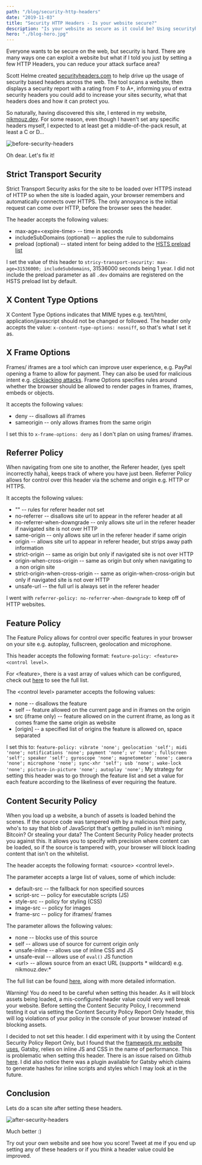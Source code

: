 ```yaml
---
path: "/blog/security-http-headers"
date: "2019-11-03"
title: "Security HTTP Headers - Is your website secure?"
description: "Is your website as secure as it could be? Using securityheaders.com, you can scan your website's headers to find out!"
hero: "./blog-hero.jpg"
---
```

Everyone wants to be secure on the web, but security is hard. There are many ways one can exploit a website but what if I told you just by setting a few
HTTP Headers, you can reduce your attack surface area?

Scott Helme created [securityheaders.com](https://securityheaders.com) to help drive up the usage of security based headers across the web.
The tool scans a website, then displays a security report with a rating from F to A+, informing you of extra security headers you
could add to increase your sites security, what that headers does and how it can protect you. 

So naturally, having discovered this site, I entered in my website, [nikmouz.dev](https://nikmouz.dev).
For some reason, even though I haven't set any specific headers myself, I expected to at least get a middle-of-the-pack result, at least a C or D...

![before-security-headers](/security-headers-before.png)

Oh dear. Let's fix it!

## Strict Transport Security
Strict Transport Security asks for the site to be loaded over HTTPS instead of HTTP so when the site is loaded again,
your browser remembers and automatically connects over HTTPS.
The only annoyance is the initial request can come over HTTP, before the browser sees the header.

The header accepts the following values:
- max-age=\<expire-time\> -- time in seconds
- includeSubDomains (optional) -- applies the rule to subdomains
- preload (optional) -- stated intent for being added to the [HSTS preload list](https://hstspreload.org/)

I set the value of this header to `stricy-transport-security: max-age=31536000; includeSubdomains`, 31536000 seconds being 1 year.
I did not include the preload parameter as all `.dev` domains are registered on the HSTS preload list by default.

## X Content Type Options
X Content Type Options indicates that MIME types e.g. text/html, application/javascript should not be changed or followed.
The header only accepts the value: `x-content-type-options: nosniff`, so that's what I set it as.

## X Frame Options
Frames/ iframes are a tool which can improve user experience, e.g. PayPal opening a frame to allow for payment. They can also
be used for malicious intent e.g. [clickjacking attacks](https://en.wikipedia.org/wiki/Clickjacking). 
Frame Options specifies rules around whether the browser should be allowed to render pages in frames, iframes, embeds or objects. 

It accepts the following values:
- deny -- disallows all iframes
- sameorigin -- only allows iframes from the same origin

I set this to `x-frame-options: deny` as I don't plan on using frames/ iframes.

## Referrer Policy
When navigating from one site to another, the Referer header, (yes spelt incorrectly haha), keeps track of where you have just been.
Referrer Policy allows for control over this header via the scheme and origin e.g. HTTP or HTTPS.

It accepts the following values:
- "" -- rules for referer header not set
- no-referrer -- disallows site url to appear in the referer header at all
- no-referrer-when-downgrade -- only allows site url in the referer header if navigated site is not over HTTP
- same-origin -- only allows site url in the referer header if same origin
- origin -- allows site url to appear in referer header, but strips away path information
- strict-origin -- same as origin but only if navigated site is not over HTTP
- origin-when-cross-origin -- same as origin but only when navigating to a non origin site
- strict-origin-when-cross-origin -- same as origin-when-cross-origin but only if navigated site is not over HTTP
- unsafe-url -- the full url is always set in the referer header

I went with `referrer-policy: no-referrer-when-downgrade` to keep off of HTTP websites.

## Feature Policy
The Feature Policy allows for control over specific features in your browser on your site e.g. autoplay, fullscreen, geolocation and microphone.

This header accepts the following format: `feature-policy: <feature> <control level>`.

For \<feature\>, there is a vast array of values which can be configured, check out [here](https://developer.mozilla.org/en-US/docs/Web/HTTP/Headers/Feature-Policy) to see the full list.

The \<control level\> parameter accepts the following values:
- none -- disallows the feature
- self -- feature allowed on the current page and in iframes on the origin
- src (iframe only) -- feature allowed on in the current iframe, as long as it comes frame the same origin as website
- [origin] -- a specified list of origins the feature is allowed on, space separated

I set this to: `feature-policy: vibrate 'none'; geolocation 'self'; midi 'none'; notifications 'none'; payment 'none'; vr 'none'; fullscreen 'self'; speaker 'self'; gyroscope 'none'; magnetometer 'none'; camera 'none'; microphone 'none'; sync-xhr 'self'; usb 'none'; wake-lock 'none'; picture-in-picture 'none'; autoplay 'none';`
My strategy for setting this header was to go through the feature list and set a value for each feature according to the likeliness of ever requiring the feature.

## Content Security Policy
When you load up a website, a bunch of assets is loaded behind the scenes. If the source code was tampered with by a malicious third party,
who's to say that blob of JavaScript that's getting pulled in isn't mining Bitcoin? Or stealing your data?
The Content Security Policy header protects you against this. It allows you to specify with precision where content can be loaded,
so if the source is tampered with, your browser will block loading content that isn't on the whitelist.

The header accepts the following format: \<source\> \<control level\>.

The <source> parameter accepts a large list of values, some of which include:
- default-src -- the fallback for non specified sources
- script-src -- policy for executable scripts (JS)
- style-src -- policy for styling (CSS)
- image-src -- policy for images
- frame-src -- policy for iframes/ frames

The <control level> parameter allows the following values:
- none -- blocks use of this source
- self -- allows use of source for current origin only
- unsafe-inline -- allows use of inline CSS and JS
- unsafe-eval -- allows use of `eval()` JS function
- \<url\> -- allows source from an exact URL (supports * wildcard) e.g. nikmouz.dev:*

The full list can be found [here](https://scotthelme.co.uk/content-security-policy-an-introduction/), along with more detailed information.

Warning! You do need to be careful when setting this header. As it will block assets being loaded, a mis-configured header value
could very well break your website. Before setting the Content Security Policy, 
I recommend testing it out via setting the Content Security Policy Report Only header,
this will log violations of your policy in the console of your browser instead of blocking assets. 

I decided to not set this header. I did experiment with it by using the Content Security Policy Report Only,
but I found that the [framework my website uses](https://nikmouz.dev/blog/creating-nikmouz-dot-dev/), Gatsby, relies on
inline JS and CSS in the name of performance. This is problematic when setting this header.
There is an issue raised on Github [here](https://github.com/gatsbyjs/gatsby/issues/10890). 
I did also notice there was a plugin available for Gatsby which claims to generate hashes for inline scripts and styles
which I may look at in the future.

## Conclusion
Lets do a scan site after setting these headers.

![after-security-headers](/security-headers-after.png)

Much better :)

Try out your own website and see how you score! 
Tweet at me if you end up setting any of these headers or if you think a header value could be improved.